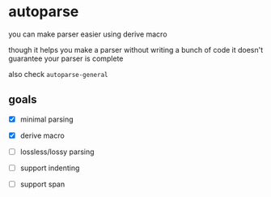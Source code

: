 # autoparse
you can make parser easier using derive macro

though it helps you make a parser without writing a bunch of code it doesn't guarantee your parser is complete

also check `autoparse-general`

## goals
- [x] minimal parsing 
- [x] derive macro
- [ ] lossless/lossy parsing
- [ ] support indenting
- [ ] support span

